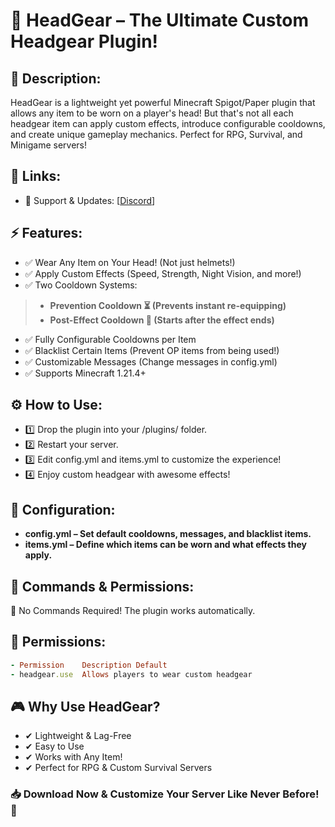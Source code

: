 # 📝 HeadGear – The Ultimate Custom Headgear Plugin!

## 🔹 Description:
HeadGear is a lightweight yet powerful Minecraft Spigot/Paper plugin that allows any item to be worn on a player's head! But that's not all each headgear item can apply custom effects, introduce configurable cooldowns, and create unique gameplay mechanics. Perfect for RPG, Survival, and Minigame servers!

## 🔗 Links:
- 💬 Support & Updates: [[Discord](https://discord.gg/czUy2sjNVV)]

## ⚡ Features:
- ✅ Wear Any Item on Your Head! (Not just helmets!)
- ✅ Apply Custom Effects (Speed, Strength, Night Vision, and more!)
- ✅ Two Cooldown Systems:
> - **Prevention Cooldown ⏳ (Prevents instant re-equipping)**
> - **Post-Effect Cooldown 🔄 (Starts after the effect ends)**
- ✅ Fully Configurable Cooldowns per Item
- ✅ Blacklist Certain Items (Prevent OP items from being used!)
- ✅ Customizable Messages (Change messages in config.yml)
- ✅ Supports Minecraft 1.21.4+
  
## ⚙ How to Use:
- 1️⃣ Drop the plugin into your /plugins/ folder.
- 2️⃣ Restart your server.
- 3️⃣ Edit config.yml and items.yml to customize the experience!
- 4️⃣ Enjoy custom headgear with awesome effects!

## 📂 Configuration:
- **config.yml – Set default cooldowns, messages, and blacklist items.**
- **items.yml – Define which items can be worn and what effects they apply.**


## 📌 Commands & Permissions:
🔹 No Commands Required! The plugin works automatically.
## 🔹 Permissions:
```ruby
- Permission	Description	Default
- headgear.use	Allows players to wear custom headgear
```
## 🎮 Why Use HeadGear?
- ✔ Lightweight & Lag-Free
- ✔ Easy to Use
- ✔ Works with Any Item!
- ✔ Perfect for RPG & Custom Survival Servers

### 📥 Download Now & Customize Your Server Like Never Before! 🚀
